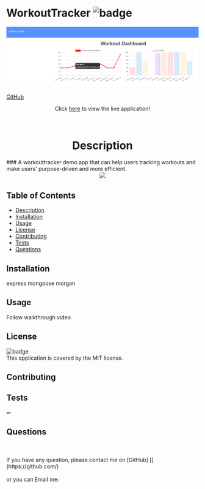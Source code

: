 # WorkoutTracker ![badge](https://img.shields.io/badge/license-MIT-brightpink)

![WorkoutTracker](./public/image/pic1.png)

[GitHub](https://github.com/alecfirstcode2021/yhlu_WorkoutTracker)

<p align='center'> Click <a href="https://keepinghealthy.herokuapp.com/">here</a> to view the live application!</p>
<br>

<h1 align='center'>Description</h1>
 ### A workouttracker demo app that can help users tracking workouts and  make users' purpose-driven and more efficient.

 <div align='center'>
<img src='https://github.com/alecfirstcode2021/yhlu_WorkoutTracker/blob/main/public/image/Untitled_%20May%2013%2C%202021%208_41%20PM.gif'/>
</div>

## Table of Contents
- [Description](#description)
- [Installation](#installation)
- [Usage](#usage)
- [License](#license)
- [Contributing](#contributing)
- [Tests](#tests)
- [Questions](#questions)

## Installation
 express mongoose morgan

## Usage
 Follow walkthrough video

## License
![badge](https://img.shields.io/badge/license-MIT-brightpink)
<br />
This application is covered by the MIT license. 

## Contributing
 

## Tests
✏ 

## Questions
<br />
<br />
If you have any question, please contact me on [GitHub] [](https://github.com/)<br />
<br />
or you can Email me: <br /><br />


